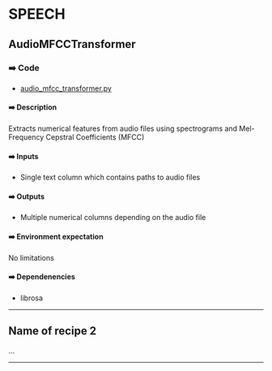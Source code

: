 # SPEECH

## AudioMFCCTransformer

### ➡️ Code
- [audio_mfcc_transformer.py](audio_mfcc_transformer.py)

#### ➡️ Description
Extracts numerical features from audio files using spectrograms and Mel-Frequency Cepstral Coefficients (MFCC)

#### ➡️ Inputs
- Single text column which contains paths to audio files

#### ➡️ Outputs
- Multiple numerical columns depending on the audio file

#### ➡️ Environment expectation
No limitations

#### ➡️ Dependenencies
- librosa

----

## Name of recipe 2

...

----
